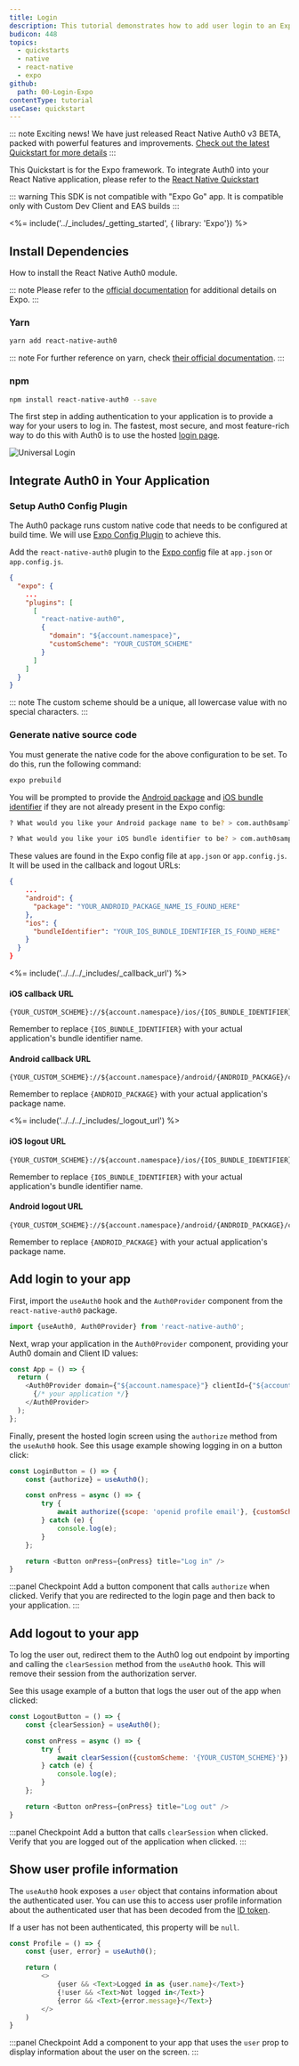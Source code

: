 ```yaml
---
title: Login
description: This tutorial demonstrates how to add user login to an Expo application using Auth0.
budicon: 448
topics:
  - quickstarts
  - native
  - react-native
  - expo
github:
  path: 00-Login-Expo
contentType: tutorial
useCase: quickstart
---
```


<!-- markdownlint-disable MD002 MD012 MD041 -->
::: note
Exciting news! We have just released React Native Auth0 v3 BETA, packed with powerful features and improvements. [Check out the latest Quickstart for more details](https://auth0.com/docs/quickstart/native/react-native-expo-beta/00-login)
:::

This Quickstart is for the Expo framework. To integrate Auth0 into your React Native application, please refer to the [React Native Quickstart](https://auth0.com/docs/quickstart/native/react-native/interactive)

::: warning
This SDK is not compatible with "Expo Go" app. It is compatible only with Custom Dev Client and EAS builds
:::

<%= include('../_includes/_getting_started', { library: 'Expo'}) %>

## Install Dependencies

How to install the React Native Auth0 module.

::: note
Please refer to the [official documentation](https://docs.expo.dev/) for additional details on Expo.
:::

### Yarn

```bash
yarn add react-native-auth0
```

::: note
For further reference on yarn, check [their official documentation](https://yarnpkg.com/en/docs).
:::

### npm

```bash
npm install react-native-auth0 --save
```

The first step in adding authentication to your application is to provide a way for your users to log in. The fastest, most secure, and most feature-rich way to do this with Auth0 is to use the hosted [login page](/hosted-pages/login).

<div class="phone-mockup"><img src="/media/articles/native-platforms/ios-swift/login-ios.png" alt="Universal Login"></div>

## Integrate Auth0 in Your Application

### Setup Auth0 Config Plugin

The Auth0 package runs custom native code that needs to be configured at build time. We will use [Expo Config Plugin](https://docs.expo.dev/guides/config-plugins/) to achieve this.

Add the `react-native-auth0` plugin to the [Expo config](https://docs.expo.dev/workflow/configuration/) file at `app.json` or `app.config.js`.

```json
{
  "expo": {
    ...
    "plugins": [
      [
        "react-native-auth0",
        {
          "domain": "${account.namespace}",
          "customScheme": "YOUR_CUSTOM_SCHEME"
        }
      ]
    ]
  }
}
```

::: note
The custom scheme should be a unique, all lowercase value with no special characters.
:::

### Generate native source code

You must generate the native code for the above configuration to be set. To do this, run the following command:

```bash
expo prebuild
```

You will be prompted to provide the [Android package](https://github.com/expo/fyi/blob/main/android-package.md) and [iOS bundle identifier](https://github.com/expo/fyi/blob/main/bundle-identifier.md) if they are not already present in the Expo config:

```bash
? What would you like your Android package name to be? > com.auth0samples

? What would you like your iOS bundle identifier to be? > com.auth0samples
```

These values are found in the Expo config file at `app.json` or `app.config.js`. It will be used in the callback and logout URLs:

```json
{
    ...
    "android": {
      "package": "YOUR_ANDROID_PACKAGE_NAME_IS_FOUND_HERE"
    },
    "ios": {
      "bundleIdentifier": "YOUR_IOS_BUNDLE_IDENTIFIER_IS_FOUND_HERE"
    }
  }
}
```

<%= include('../../../_includes/_callback_url') %>

#### iOS callback URL

```text
{YOUR_CUSTOM_SCHEME}://${account.namespace}/ios/{IOS_BUNDLE_IDENTIFIER}/callback
```

Remember to replace `{IOS_BUNDLE_IDENTIFIER}` with your actual application's bundle identifier name.

#### Android callback URL

```text
{YOUR_CUSTOM_SCHEME}://${account.namespace}/android/{ANDROID_PACKAGE}/callback
```

Remember to replace `{ANDROID_PACKAGE}` with your actual application's package name.

<%= include('../../../_includes/_logout_url') %>

#### iOS logout URL

```text
{YOUR_CUSTOM_SCHEME}://${account.namespace}/ios/{IOS_BUNDLE_IDENTIFIER}/callback
```

Remember to replace `{IOS_BUNDLE_IDENTIFIER}` with your actual application's bundle identifier name.

#### Android logout URL

```text
{YOUR_CUSTOM_SCHEME}://${account.namespace}/android/{ANDROID_PACKAGE}/callback
```

Remember to replace `{ANDROID_PACKAGE}` with your actual application's package name.

## Add login to your app

First, import the `useAuth0` hook and the `Auth0Provider` component from the `react-native-auth0` package.

```js
import {useAuth0, Auth0Provider} from 'react-native-auth0';
```

Next, wrap your application in the `Auth0Provider` component, providing your Auth0 domain and Client ID values:

```js
const App = () => {
  return (
    <Auth0Provider domain={"${account.namespace}"} clientId={"${account.clientId}"}>
      {/* your application */}
    </Auth0Provider>
  );
};
```

Finally, present the hosted login screen using the `authorize` method from the `useAuth0` hook. See this usage example showing logging in on a button click:

```js
const LoginButton = () => {
    const {authorize} = useAuth0();

    const onPress = async () => {
        try {
            await authorize({scope: 'openid profile email'}, {customScheme: '{YOUR_CUSTOM_SCHEME}'});
        } catch (e) {
            console.log(e);
        }
    };

    return <Button onPress={onPress} title="Log in" />
}
```

:::panel Checkpoint
Add a button component that calls `authorize` when clicked. Verify that you are redirected to the login page and then back to your application.
:::

## Add logout to your app

To log the user out, redirect them to the Auth0 log out endpoint by importing and calling the `clearSession` method from the `useAuth0` hook. This will remove their session from the authorization server.

See this usage example of a button that logs the user out of the app when clicked:

```js
const LogoutButton = () => {
    const {clearSession} = useAuth0();

    const onPress = async () => {
        try {
            await clearSession({customScheme: '{YOUR_CUSTOM_SCHEME}'});
        } catch (e) {
            console.log(e);
        }
    };

    return <Button onPress={onPress} title="Log out" />
}
```

:::panel Checkpoint
Add a button that calls `clearSession` when clicked. Verify that you are logged out of the application when clicked.
:::

## Show user profile information

The `useAuth0` hook exposes a `user` object that contains information about the authenticated user. You can use this to access user profile information about the authenticated user that has been decoded from the [ID token](https://auth0.com/docs/secure/tokens/id-tokens).

If a user has not been authenticated, this property will be `null`.

```js
const Profile = () => {
    const {user, error} = useAuth0();

    return (
        <>
            {user && <Text>Logged in as {user.name}</Text>}
            {!user && <Text>Not logged in</Text>}
            {error && <Text>{error.message}</Text>}
        </>
    )
}
```

:::panel Checkpoint
Add a component to your app that uses the `user` prop to display information about the user on the screen.
:::